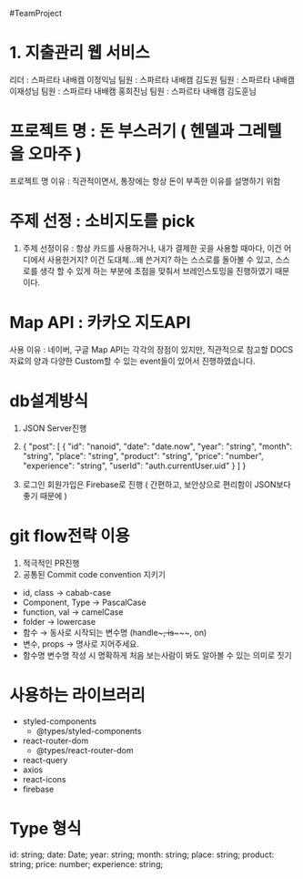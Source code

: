#TeamProject
# 1. 지출관리 웹 서비스
리더 : 스파르타 내배캠 이정익님
팀원 : 스파르타 내배캠 김도원
팀원 : 스파르타 내배캠 이재성님
팀원 : 스파르타 내배캠 홍희진님
팀원 : 스파르타 내배캠 김도훈님
# 프로젝트 명 : 돈 부스러기 ( 헨델과 그레텔을 오마주 )
프로젝트 명 이유 :  직관적이면서, 통장에는 항상 돈이 부족한 이유를 설명하기 위함

# 주제 선정 : 소비지도를 pick
1. 주제 선정이유 : 항상 카드를 사용하거나, 내가 결제한 곳을 사용할 때마다, 이건 어디에서 사용한거지?
이건 도대체...왜 쓴거지? 하는 스스로를 돌아볼 수 있고, 스스로를 생각 할 수 있게 하는 부분에 초점을 맞춰서 브레인스토밍을 진행하였기 때문이다.

#  Map API :  카카오 지도API
사용 이유 : 네이버, 구글 Map API는 각각의 장점이 있지만, 직관적으로 참고할 DOCS자료의 양과 다양한 Custom할 수 있는 event들이 있어서 진행하였습니다.

# db설계방식
1. JSON Server진행
2. {
  "post": [
    {
      "id": "nanoid",
      "date": "date.now",
			"year": "string",
			"month": "string",
      "place": "string",
      "product": "string",
      "price": "number",
      "experience": "string",
			"userId": "auth.currentUser.uid"
    }
  ]
}

3. 로그인 회원가입은 Firebase로 진행 ( 간편하고, 보안상으로 편리함이 JSON보다 좋기 때문에 )

# git flow전략 이용
1. 적극적인 PR진행
2. 공통된 Commit code convention 지키기
- id, class → cabab-case
- Component, Type → PascalCase
- function, val → camelCase
- folder → lowercase
- 함수 → 동사로 시작되는 변수명 (handle~~~, is~~~~~, on)
- 변수, props → 명사로 지어주세요.
- 함수명 변수명 작성 시 명확하게 처음 보는사람이 봐도 알아볼 수 있는 의미로 짓기

 # 사용하는 라이브러리
 - styled-components
    - @types/styled-components
- react-router-dom
    - @types/react-router-dom
- react-query
- axios
- react-icons
- firebase

# Type 형식
id: string;
date: Date;
year: string;
month: string;
place: string;
product: string;
price: number;
experience: string;
